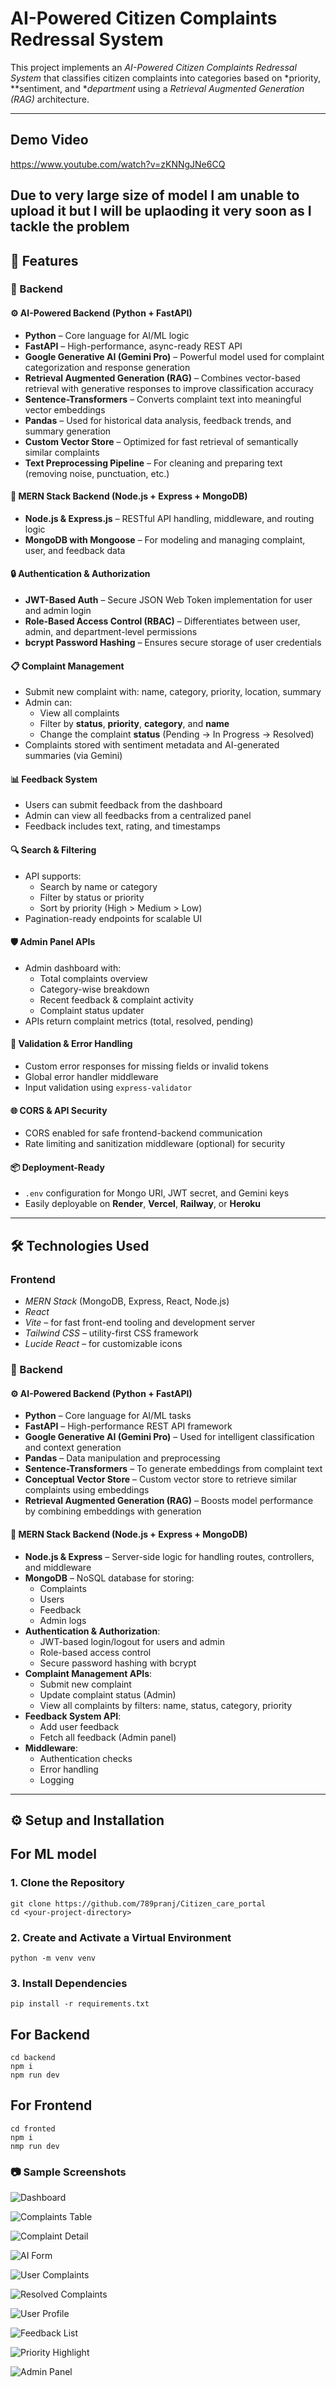 # AI-Powered Citizen Complaints Redressal System

This project implements an *AI-Powered Citizen Complaints Redressal System* that classifies citizen complaints into categories based on *priority, **sentiment, and **department* using a *Retrieval Augmented Generation (RAG)* architecture.

---

## Demo Video
https://www.youtube.com/watch?v=zKNNgJNe6CQ

## Due to very large size of model I am unable to upload it but I will be uplaoding it very soon as I tackle the problem

## 🚀 Features

### 🧠 Backend

#### ⚙️ AI-Powered Backend (Python + FastAPI)
- **Python** – Core language for AI/ML logic
- **FastAPI** – High-performance, async-ready REST API
- **Google Generative AI (Gemini Pro)** – Powerful model used for complaint categorization and response generation
- **Retrieval Augmented Generation (RAG)** – Combines vector-based retrieval with generative responses to improve classification accuracy
- **Sentence-Transformers** – Converts complaint text into meaningful vector embeddings
- **Pandas** – Used for historical data analysis, feedback trends, and summary generation
- **Custom Vector Store** – Optimized for fast retrieval of semantically similar complaints
- **Text Preprocessing Pipeline** – For cleaning and preparing text (removing noise, punctuation, etc.)

#### 🔐 MERN Stack Backend (Node.js + Express + MongoDB)
- **Node.js & Express.js** – RESTful API handling, middleware, and routing logic
- **MongoDB with Mongoose** – For modeling and managing complaint, user, and feedback data

#### 🔒 Authentication & Authorization
- **JWT-Based Auth** – Secure JSON Web Token implementation for user and admin login
- **Role-Based Access Control (RBAC)** – Differentiates between user, admin, and department-level permissions
- **bcrypt Password Hashing** – Ensures secure storage of user credentials

#### 📋 Complaint Management
- Submit new complaint with: name, category, priority, location, summary
- Admin can:
  - View all complaints
  - Filter by **status**, **priority**, **category**, and **name**
  - Change the complaint **status** (Pending → In Progress → Resolved)
- Complaints stored with sentiment metadata and AI-generated summaries (via Gemini)

#### 📊 Feedback System
- Users can submit feedback from the dashboard
- Admin can view all feedbacks from a centralized panel
- Feedback includes text, rating, and timestamps

#### 🔍 Search & Filtering
- API supports:
  - Search by name or category
  - Filter by status or priority
  - Sort by priority (High > Medium > Low)
- Pagination-ready endpoints for scalable UI

#### 🛡️ Admin Panel APIs
- Admin dashboard with:
  - Total complaints overview
  - Category-wise breakdown
  - Recent feedback & complaint activity
  - Complaint status updater
- APIs return complaint metrics (total, resolved, pending)

#### 🧪 Validation & Error Handling
- Custom error responses for missing fields or invalid tokens
- Global error handler middleware
- Input validation using `express-validator`

#### 🌐 CORS & API Security
- CORS enabled for safe frontend-backend communication
- Rate limiting and sanitization middleware (optional) for security

#### 📦 Deployment-Ready
- `.env` configuration for Mongo URI, JWT secret, and Gemini keys
- Easily deployable on **Render**, **Vercel**, **Railway**, or **Heroku**


---

## 🛠️ Technologies Used

### Frontend
- *MERN Stack* (MongoDB, Express, React, Node.js)
- *React*
- *Vite* – for fast front-end tooling and development server
- *Tailwind CSS* – utility-first CSS framework
- *Lucide React* – for customizable icons

### 🧠 Backend

#### ⚙️ AI-Powered Backend (Python + FastAPI)
- **Python** – Core language for AI/ML tasks
- **FastAPI** – High-performance REST API framework
- **Google Generative AI (Gemini Pro)** – Used for intelligent classification and context generation
- **Pandas** – Data manipulation and preprocessing
- **Sentence-Transformers** – To generate embeddings from complaint text
- **Conceptual Vector Store** – Custom vector store to retrieve similar complaints using embeddings
- **Retrieval Augmented Generation (RAG)** – Boosts model performance by combining embeddings with generation

#### 🔐 MERN Stack Backend (Node.js + Express + MongoDB)
- **Node.js & Express** – Server-side logic for handling routes, controllers, and middleware
- **MongoDB** – NoSQL database for storing:
  - Complaints
  - Users
  - Feedback
  - Admin logs
- **Authentication & Authorization**:
  - JWT-based login/logout for users and admin
  - Role-based access control
  - Secure password hashing with bcrypt
- **Complaint Management APIs**:
  - Submit new complaint
  - Update complaint status (Admin)
  - View all complaints by filters: name, status, category, priority
- **Feedback System API**:
  - Add user feedback
  - Fetch all feedback (Admin panel)
- **Middleware**:
  - Authentication checks
  - Error handling
  - Logging


---

## ⚙️ Setup and Installation
## For ML model
### 1. Clone the Repository
```
git clone https://github.com/789pranj/Citizen_care_portal
cd <your-project-directory>
```


### 2. Create and Activate a Virtual Environment
```
python -m venv venv
```

### 3. Install Dependencies
```
pip install -r requirements.txt
```

## For Backend
```
cd backend 
npm i 
npm run dev
```

## For Frontend
```
cd fronted
npm i
nmp run dev
```

### 📷 Sample Screenshots
![Dashboard](https://res.cloudinary.com/duxeqhtxe/image/upload/w_1000,ar_16:9,c_fill,g_auto,e_sharpen/v1749597605/WhatsApp_Image_2025-06-11_at_4.46.56_AM_ujjs6i.jpg)

![Complaints Table](https://res.cloudinary.com/duxeqhtxe/image/upload/w_1000,ar_16:9,c_fill,g_auto,e_sharpen/v1749597605/WhatsApp_Image_2025-06-11_at_4.47.14_AM_aht8du.jpg)

![Complaint Detail](https://res.cloudinary.com/duxeqhtxe/image/upload/w_1000,ar_16:9,c_fill,g_auto,e_sharpen/v1749597605/WhatsApp_Image_2025-06-11_at_4.47.14_AM_1_umjyau.jpg)

![AI Form](https://res.cloudinary.com/duxeqhtxe/image/upload/w_1000,ar_16:9,c_fill,g_auto,e_sharpen/v1749597605/WhatsApp_Image_2025-06-11_at_4.44.30_AM_xnujoj.jpg)

![User Complaints](https://res.cloudinary.com/duxeqhtxe/image/upload/w_1000,ar_16:9,c_fill,g_auto,e_sharpen/v1749597605/WhatsApp_Image_2025-06-11_at_4.43.56_AM_wohqrk.jpg)

![Resolved Complaints](https://res.cloudinary.com/duxeqhtxe/image/upload/w_1000,ar_16:9,c_fill,g_auto,e_sharpen/v1749597604/WhatsApp_Image_2025-06-11_at_4.45.14_AM_u91vjq.jpg)

![User Profile](https://res.cloudinary.com/duxeqhtxe/image/upload/w_1000,ar_16:9,c_fill,g_auto,e_sharpen/v1749597604/WhatsApp_Image_2025-06-11_at_4.45.38_AM_xfwlta.jpg)

![Feedback List](https://res.cloudinary.com/duxeqhtxe/image/upload/w_1000,ar_16:9,c_fill,g_auto,e_sharpen/v1749597604/WhatsApp_Image_2025-06-11_at_4.46.11_AM_hiaohy.jpg)

![Priority Highlight](https://res.cloudinary.com/duxeqhtxe/image/upload/w_1000,ar_16:9,c_fill,g_auto,e_sharpen/v1749597604/WhatsApp_Image_2025-06-11_at_4.45.56_AM_opj2nx.jpg)

![Admin Panel](https://res.cloudinary.com/duxeqhtxe/image/upload/w_1000,ar_16:9,c_fill,g_auto,e_sharpen/v1749597604/WhatsApp_Image_2025-06-11_at_4.46.42_AM_qgwqy7.jpg)
